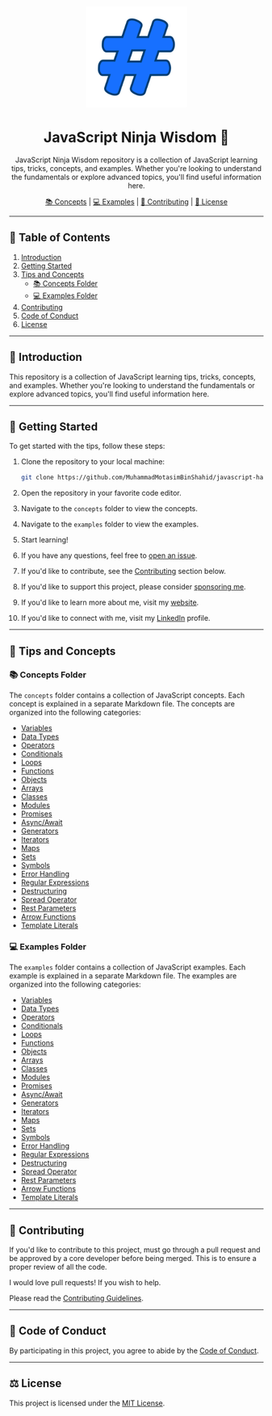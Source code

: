 <div align='center'>

<img src="public/favicon.png" alt="logo" width="200px" height="200px" />

<h1>JavaScript Ninja Wisdom 🚀</h1>
<p>JavaScript Ninja Wisdom repository is a collection of JavaScript learning tips, tricks, concepts, and examples. Whether you're looking to understand the fundamentals or explore advanced topics, you'll find useful information here.</p>

<a href="#concepts-folder">📚 Concepts</a> |
<a href="#examples-folder">💻 Examples</a> |
<a href="#contributing">🤝 Contributing</a> |
<a href="#license">📜 License</a>

</div>

<hr>

## 📔 Table of Contents

1. [Introduction](#introduction)
2. [Getting Started](#getting-started)
3. [Tips and Concepts](#tips-and-concepts)
   - [📚 Concepts Folder](#concepts-folder)
   - [💻 Examples Folder](#examples-folder)
4. [Contributing](#contributing)
5. [Code of Conduct](#code-of-conduct)
6. [License](#license)

<hr>

## 🌟 Introduction

This repository is a collection of JavaScript learning tips, tricks, concepts, and examples. Whether you're looking to understand the fundamentals or explore advanced topics, you'll find useful information here.


<hr>


## 🧰 Getting Started

To get started with the tips, follow these steps:

1. Clone the repository to your local machine:

   ```bash
   git clone https://github.com/MuhammadMotasimBinShahid/javascript-hack-learning-tips.git
    ```
   
2. Open the repository in your favorite code editor.
3. Navigate to the `concepts` folder to view the concepts.
4. Navigate to the `examples` folder to view the examples.
5. Start learning!
6. If you have any questions, feel free to [open an issue](github.com/your-username/javascript-hack-learning-tips/issues/new).
7. If you'd like to contribute, see the [Contributing](#contributing) section below.
8. If you'd like to support this project, please consider [sponsoring me](github.com/sponsors/your-username).
9. If you'd like to learn more about me, visit my [website](https://your-username.github.io).
10. If you'd like to connect with me, visit my [LinkedIn](https://www.linkedin.com/in/your-username) profile.


<hr>


## 🧠 Tips and Concepts

### 📚 Concepts Folder

The `concepts` folder contains a collection of JavaScript concepts. Each concept is explained in a separate Markdown file. The concepts are organized into the following categories:

- [Variables](concepts/01_variables.md)
- [Data Types](concepts/02_data_types.md)
- [Operators](concepts/03_operators.md)
- [Conditionals](concepts/04_conditionals.md)
- [Loops](concepts/05_loops.md)
- [Functions](concepts/06_functions.md)
- [Objects](concepts/07_objects.md)
- [Arrays](concepts/08_arrays.md)
- [Classes](concepts/09_classes.md)
- [Modules](concepts/10_modules.md)
- [Promises](concepts/11_promises.md)
- [Async/Await](concepts/12_async_await.md)
- [Generators](concepts/13_generators.md)
- [Iterators](concepts/14_iterators.md)
- [Maps](concepts/15_maps.md)
- [Sets](concepts/16_sets.md)
- [Symbols](concepts/17_symbols.md)
- [Error Handling](concepts/18_error_handling.md)
- [Regular Expressions](concepts/19_regular_expressions.md)
- [Destructuring](concepts/20_destructuring.md)
- [Spread Operator](concepts/21_spread_operator.md)
- [Rest Parameters](concepts/22_rest_parameters.md)
- [Arrow Functions](concepts/23_arrow_functions.md)
- [Template Literals](concepts/24_template_literals.md)

### 💻 Examples Folder

The `examples` folder contains a collection of JavaScript examples. Each example is explained in a separate Markdown file. The examples are organized into the following categories:

- [Variables](examples/01_variables.md)
- [Data Types](examples/02_data_types.md)
- [Operators](examples/03_operators.md)
- [Conditionals](examples/04_conditionals.md)
- [Loops](examples/05_loops.md)
- [Functions](examples/06_functions.md)
- [Objects](examples/07_objects.md)
- [Arrays](examples/08_arrays.md)
- [Classes](examples/09_classes.md)
- [Modules](examples/10_modules.md)
- [Promises](examples/11_promises.md)
- [Async/Await](examples/12_async_await.md)
- [Generators](examples/13_generators.md)
- [Iterators](examples/14_iterators.md)
- [Maps](examples/15_maps.md)
- [Sets](examples/16_sets.md)
- [Symbols](examples/17_symbols.md)
- [Error Handling](examples/18_error_handling.md)
- [Regular Expressions](examples/19_regular_expressions.md)
- [Destructuring](examples/20_destructuring.md)
- [Spread Operator](examples/21_spread_operator.md)
- [Rest Parameters](examples/22_rest_parameters.md)
- [Arrow Functions](examples/23_arrow_functions.md)
- [Template Literals](examples/24_template_literals.md)


<hr>

## 👋 Contributing

If you'd like to contribute to this project, must go through a pull request and be approved by a core developer before being merged. This is to ensure a proper review of all the code.

I would love pull requests! If you wish to help. 

Please read the [Contributing Guidelines](CONTRIBUTING.md).


<hr>


## 🤝 Code of Conduct

By participating in this project, you agree to abide by the [Code of Conduct](CODE_OF_CONDUCT.md).


<hr>


## ⚖️ License

This project is licensed under the [MIT License](LICENSE).
